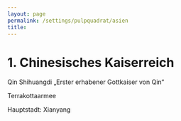 ```yaml
---
layout: page
permalink: /settings/pulpquadrat/asien
title: 
---
```


# 1. Chinesisches Kaiserreich

Qin Shihuangdi &bdquo;Erster erhabener Gottkaiser von Qin&ldquo;

Terrakottaarmee

Hauptstadt: Xianyang


